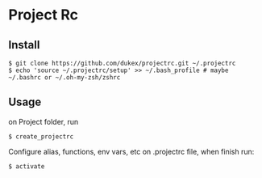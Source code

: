 Project Rc
=========

## Install

```
$ git clone https://github.com/dukex/projectrc.git ~/.projectrc
$ echo 'source ~/.projectrc/setup' >> ~/.bash_profile # maybe ~/.bashrc or ~/.oh-my-zsh/zshrc
```

## Usage

on Project folder, run

```
$ create_projectrc
```

Configure alias, functions, env vars, etc on .projectrc file, when finish run:

```
$ activate
```
